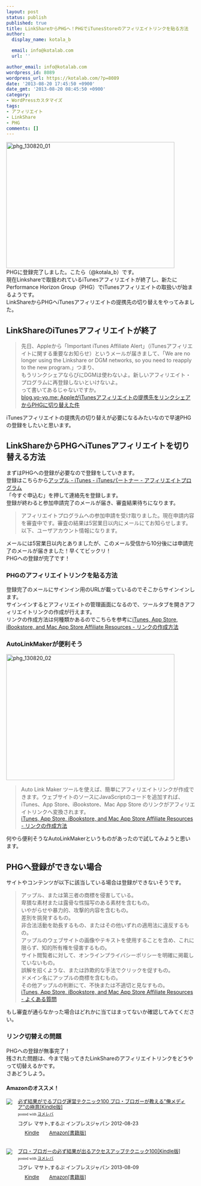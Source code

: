 ```yaml
---
layout: post
status: publish
published: true
title: LinkShareからPHGへ！PHGでiTunesStoreのアフィリエイトリンクを貼る方法
author:
  display_name: kotala_b

  email: info@kotalab.com
  url: ''

author_email: info@kotalab.com
wordpress_id: 8089
wordpress_url: https://kotalab.com/?p=8089
date: '2013-08-20 17:45:50 +0900'
date_gmt: '2013-08-20 08:45:50 +0900'
category:
- WordPressカスタマイズ
tags:
- アフィリエイト
- LinkShare
- PHG
comments: []
---
```

<p><img src="https://kotalab.com/wp-content/uploads/phg_130820_01-448x336.jpg" alt="phg_130820_01" width="448" height="336" class="alignnone size-large wp-image-8097" /><br />
PHGに登録完了しました。こたら（@kotala_b）です。<br />
現在Linkshareで取扱われているiTunesアフィリエイトが終了し、新たにPerformance Horizon Group（PHG）でiTunesアフィリエイトの取扱いが始まるようです。<br />
LinkShareからPHGヘiTunesアフィリエイトの提携先の切り替えをやってみました。<br />
</p>
<!--more-->
<h2>LinkShareのiTunesアフィリエイトが終了</h2>
<blockquote><p>先日、Appleから「Important iTunes Affiliate Alert」（iTunesアフィリエイトに関する重要なお知らせ）というメールが届きまして、「We are no longer using the Linkshare or DGM networks, so you need to reapply to the new program.」つまり、<br />
もうリンクシェアならびにDGMは使わないよ。新しいアフィリエイト・プログラムに再登録しないといけないよ。<br />
って書いてあるじゃないですか。<br />
<a href="http://blog.yo-yo.me/2013/08/appleitunesphg.html?utm_source=twitterfeed&utm_medium=twitter" target="_blank">blog.yo-yo.me: AppleがiTunesアフィリエイトの提携先をリンクシェアからPHGに切り替えた件</a></p></blockquote>
<p>iTunesアフィリエイトの提携先の切り替えが必要になるみたいなので早速PHGの登録をしたいと思います。</p>
<h2>LinkShareからPHGへiTunesアフィリエイトを切り替える方法</h2>
<p>まずはPHGへの登録が必要なので登録をしていきます。<br />
登録はこちらから<a href="https://www.apple.com/jp/itunes/affiliates/" target="_blank">アップル - iTunes - iTunesパートナー - アフィリエイトプログラム</a><br />
「今すぐ申込む」を押して連絡先を登録します。<br />
登録が終わると参加申請完了のメールが届き、審査結果待ちになります。</p>
<blockquote><p>アフィリエイトプログラムへの参加申請を受け取りました。現在申請内容を審査中です。審査の結果は5営業日以内にメールにてお知らせします。以下、ユーザアカウント情報になります。</p></blockquote>
<p>メールには5営業日以内とありましたが、このメール受信から10分後には申請完了のメールが届きました！早くてビックリ！<br />
PHGヘの登録が完了です！</p>
<h3>PHGのアフィリエイトリンクを貼る方法</h3>
<p>登録完了のメールにサインイン用のURLが載っているのでそこからサインインします。<br />
サインインするとアフィリエイトの管理画面になるので、ツールタブを開きアフィリエイトリンクの作成が行えます。<br />
リンクの作成方法は何種類かあるのでこちらを参考に<a href="https://www.apple.com/itunes/affiliates/resources/documentation/tools_jp.html" target="_blank">iTunes, App Store, iBookstore, and Mac App Store Affiliate Resources - リンクの作成方法</a></p>
<h3>AutoLinkMakerが便利そう</h3>
<p><img src="https://kotalab.com/wp-content/uploads/phg_130820_02-448x336.jpg" alt="phg_130820_02" width="448" height="336" class="alignnone size-large wp-image-8098" /></p>
<blockquote><p>Auto Link Maker ツールを使えば、簡単にアフィリエイトリンクが作成できます。ウェブサイトのソースにJavaScriptのコードを追加すれば、iTunes、App Store、iBookstore、Mac App Store のリンクがアフィリエイトリンクへ変換されます。<br />
<a href="https://www.apple.com/itunes/affiliates/resources/documentation/tools_jp.html" target="_blank">iTunes, App Store, iBookstore, and Mac App Store Affiliate Resources - リンクの作成方法</a></p></blockquote>
<p>何やら便利そうなAutoLinkMakerというものがあったので試してみようと思います。</p>
<h2>PHGへ登録ができない場合</h2>
<p>サイトやコンテンツが以下に該当している場合は登録ができないそうです。</p>
<blockquote><p>アップル、または第三者の商標を侵害している。<br />
卑猥な素材または露骨な性描写のある素材を含むもの。<br />
いやがらせや暴力的、攻撃的内容を含むもの。<br />
差別を挑発するもの。<br />
非合法活動を助長するもの、またはその他いずれの適用法に違反するもの。<br />
アップルのウェブサイトの画像やテキストを使用することを含め、これに限らず、知的所有権を侵害するもの。<br />
サイト閲覧者に対して、オンラインプライバシーポリシーを明確に掲載していないもの。<br />
誤解を招くような、または詐欺的な手法でクリックを促すもの。<br />
ドメイン名にアップルの商標を含むもの。<br />
その他アップルの判断にて、不快または不適切と見なすもの。<br />
<a href="https://www.apple.com/itunes/affiliates/resources/documentation/faq_jp.html" target="_blank">iTunes, App Store, iBookstore, and Mac App Store Affiliate Resources - よくある質問</a>
</p></blockquote>
<p>もし審査が通らなかった場合はどれかに当てはまってないか確認してみてください。</p>
<h3>リンク切替えの問題</h3>
<p>PHGへの登録が無事完了！<br />
残された問題は、今まで貼ってきたLinkShareのアフィリエイトリンクをどうやって切替えるかです。<br />
さあどうしよう。</p>
<h4 class="aam">Amazonのオススメ！</h4>
<div class="booklink-box" style="text-align:left;padding-bottom:20px;font-size:small;/zoom: 1;overflow: hidden;">
<div class="booklink-image" style="float:left;margin:0 15px 10px 0;"><a href="http://c.af.moshimo.com/af/c/click?a_id=374940&p_id=170&pc_id=185&pl_id=4062&s_v=b5Rz2P0601xu&url=http%3A%2F%2Fwww.amazon.co.jp%2Fexec%2Fobidos%2FASIN%2FB009NQ7MGM%2Fref%3Dnosim" name="booklink" rel="nofollow" target="_blank"><img src="https://images-fe.ssl-images-amazon.com/images/I/51R5X8BZm-L._SL160_.jpg" style="border: none;" /></a></div>
<div class="booklink-info" style="line-height:120%;/zoom: 1;overflow: hidden;">
<div class="booklink-name" style="margin-bottom:10px;line-height:120%"><a href="http://c.af.moshimo.com/af/c/click?a_id=374940&p_id=170&pc_id=185&pl_id=4062&s_v=b5Rz2P0601xu&url=http%3A%2F%2Fwww.amazon.co.jp%2Fexec%2Fobidos%2FASIN%2FB009NQ7MGM%2Fref%3Dnosim" rel="nofollow" name="booklink" target="_blank">必ず結果がでるブログ運営テクニック100 プロ・ブロガーが教える"俺メディア"の極意[Kindle版]</a>
<div class="booklink-powered-date" style="font-size:8pt;margin-top:5px;font-family:verdana;line-height:120%">posted with <a href="https://yomereba.com" target="_blank">ヨメレバ</a></div>
</div>
<div class="booklink-detail" style="margin-bottom:5px;">コグレ マサト,するぷ インプレスジャパン 2012-08-23    </div>
<div class="booklink-link2" style="margin-top:10px;">
<div class="shoplinkkindle" style="display:inline;margin-right:5px;background: url('https://img.yomereba.com/tam_y.gif') 0 0 no-repeat;padding: 2px 0 2px 18px;white-space: nowrap;"><a href="http://c.af.moshimo.com/af/c/click?a_id=374940&p_id=170&pc_id=185&pl_id=4062&s_v=b5Rz2P0601xu&url=http%3A%2F%2Fwww.amazon.co.jp%2Fexec%2Fobidos%2FASIN%2FB009NQ7MGM%2F" rel="nofollow" target="_blank" >Kindle</a></div>
<div class="shoplinkamazon" style="display:inline;margin-right:5px;background: url('https://img.yomereba.com/tam_y.gif') 0 0 no-repeat;padding: 2px 0 2px 18px;white-space: nowrap;"><a href="http://c.af.moshimo.com/af/c/click?a_id=374940&p_id=170&pc_id=185&pl_id=4062&s_v=b5Rz2P0601xu&url=http%3A%2F%2Fwww.amazon.co.jp%2Fexec%2Fobidos%2FASIN%2F4844331779%2F" rel="nofollow" target="_blank" title="アマゾン" >Amazon[書籍版]</a></div>
</p></div>
</div>
<div class="booklink-footer" style="clear: left"></div>
</div>
<div class="booklink-box" style="text-align:left;padding-bottom:20px;font-size:small;/zoom: 1;overflow: hidden;">
<div class="booklink-image" style="float:left;margin:0 15px 10px 0;"><a href="http://c.af.moshimo.com/af/c/click?a_id=374940&p_id=170&pc_id=185&pl_id=4062&s_v=b5Rz2P0601xu&url=http%3A%2F%2Fwww.amazon.co.jp%2Fexec%2Fobidos%2FASIN%2FB00E9IYWJ4%2Fref%3Dnosim" name="booklink" rel="nofollow" target="_blank"><img src="https://images-fe.ssl-images-amazon.com/images/I/51OmKlbWagL._SL160_.jpg" style="border: none;" /></a></div>
<div class="booklink-info" style="line-height:120%;/zoom: 1;overflow: hidden;">
<div class="booklink-name" style="margin-bottom:10px;line-height:120%"><a href="http://c.af.moshimo.com/af/c/click?a_id=374940&p_id=170&pc_id=185&pl_id=4062&s_v=b5Rz2P0601xu&url=http%3A%2F%2Fwww.amazon.co.jp%2Fexec%2Fobidos%2FASIN%2FB00E9IYWJ4%2Fref%3Dnosim" rel="nofollow" name="booklink" target="_blank">プロ・ブロガーの必ず結果が出るアクセスアップテクニック100[Kindle版]</a>
<div class="booklink-powered-date" style="font-size:8pt;margin-top:5px;font-family:verdana;line-height:120%">posted with <a href="https://yomereba.com" target="_blank">ヨメレバ</a></div>
</div>
<div class="booklink-detail" style="margin-bottom:5px;">コグレ マサト,するぷ インプレスジャパン 2013-08-09    </div>
<div class="booklink-link2" style="margin-top:10px;">
<div class="shoplinkkindle" style="display:inline;margin-right:5px;background: url('https://img.yomereba.com/tam_y.gif') 0 0 no-repeat;padding: 2px 0 2px 18px;white-space: nowrap;"><a href="http://c.af.moshimo.com/af/c/click?a_id=374940&p_id=170&pc_id=185&pl_id=4062&s_v=b5Rz2P0601xu&url=http%3A%2F%2Fwww.amazon.co.jp%2Fexec%2Fobidos%2FASIN%2FB00EERQPO0%2F" rel="nofollow" target="_blank" >Kindle</a></div>
<div class="shoplinkamazon" style="display:inline;margin-right:5px;background: url('https://img.yomereba.com/tam_y.gif') 0 0 no-repeat;padding: 2px 0 2px 18px;white-space: nowrap;"><a href="http://c.af.moshimo.com/af/c/click?a_id=374940&p_id=170&pc_id=185&pl_id=4062&s_v=b5Rz2P0601xu&url=http%3A%2F%2Fwww.amazon.co.jp%2Fexec%2Fobidos%2FASIN%2F4844334417%2F" rel="nofollow" target="_blank" title="アマゾン" >Amazon[書籍版]</a></div>
</p></div>
</div>
<div class="booklink-footer" style="clear: left"></div>
</div>
